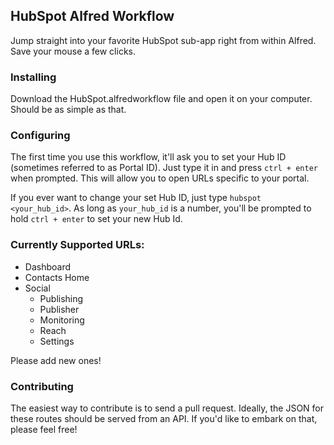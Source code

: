 ## HubSpot Alfred Workflow

Jump straight into your favorite HubSpot sub-app right from within Alfred. Save your mouse a few clicks.


### Installing

Download the HubSpot.alfredworkflow file and open it on your computer. Should be as simple as that.


### Configuring

The first time you use this workflow, it'll ask you to set your Hub ID (sometimes referred to as Portal ID). Just type it in and press `ctrl + enter` when prompted. This will allow you to open URLs specific to your portal.

If you ever want to change your set Hub ID, just type `hubspot <your_hub_id>`. As long as `your_hub_id` is a number, you'll be prompted to hold `ctrl + enter` to set your new Hub Id.


### Currently Supported URLs:

- Dashboard
- Contacts Home
- Social
  - Publishing
  - Publisher
  - Monitoring
  - Reach
  - Settings

Please add new ones!


### Contributing

The easiest way to contribute is to send a pull request. Ideally, the JSON for these routes should be served from an API. If you'd like to embark on that, please feel free!
